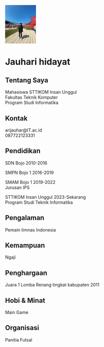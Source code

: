 <html lang="en">
<head>
    <meta charset="UTF-8">
    <meta http-equiv="X-UA-Compatible" content="IE=edge">
    <meta name="viewport" content="width=device-width, initial-scale=1.0">
    <title>CV Jauhari hidayat</title>
</head>
<body>
    <div class="container">
        <div class="main">
            <div class="foto">
                <img src="ariii.jpg" alt="Ari" width="100px" />
            </div>
            <div class="aboutme">
                <h1>Jauhari hidayat</h1>
                <h2>Tentang Saya</h2>
                Mahasiswa STTIKOM Insan Unggul <br />
                Fakultas Teknik Komputer <br />
                Program Studi Informatika <br />
                <div>
            <div class="clear"></div>
        </div>
        <div class="mainarea"></div>
            <div class="tittle">
            <h2>Kontak</h2>
            </div>
            <div class="content">
            arijauhar@IT.ac.id <br />
            087722123331
            </div>
            <div class="tittle">
            <h2>Pendidikan</h2>
            </div>
            <div class="content">
                <p>
                    SDN Bojo 2010-2016 <br  />
                <p>
                    SMPN Bojo 1 2016-2019 <br />
                <p>
                    SMAM Bojo 1 2019-2022 <br />
                    Jurusan IPS
                </p>
                <p>
                    STTIKOM Insan Unggul 2023-Sekarang <br />
                    Program Studi Teknik Informatika
            <div class="tittle">
            <h2>Pengalaman</h2>
            </div>
            <div class="content">
                <p>Pemain timnas Indonesia</p>
            </div>
            <div class="tittle">
            <h2>Kemampuan</h2>
            </div>
            <div class="content">
                <p>Ngaji</p>
            </div>
            <div class="tittle">
            <h2>Penghargaan</h2>
            </div>
            <div class="content">
                <p>Juara 1 Lomba Renang tingkat kabupaten 2011</p>
            </div>
            <div class="tittle">
            <h2>Hobi & Minat</h2>
            </div>
            <div class="content">
                <p>Main Game</p>
            </div>
            <div class="tittle">
            <h2>Organisasi</h2>
            </div>
            <div class="content">
                <p>Panitia Futsal</p>
